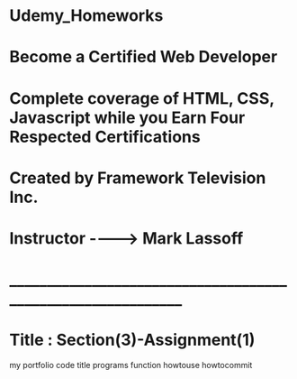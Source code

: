 # Udemy_Homeworks
# Become a Certified Web Developer
# Complete coverage of HTML, CSS, Javascript while you Earn Four Respected Certifications
# Created by Framework Television Inc. 
# Instructor ----> Mark Lassoff
# ____________________________________________________________
# Title : Section(3)-Assignment(1)
my portfolio code
title
programs
function
howtouse
howtocommit
